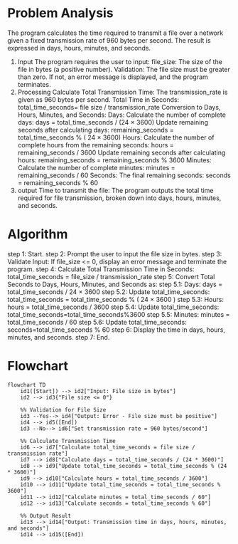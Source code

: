 # Problem Analysis
The program calculates the time required to transmit a file over a network given a fixed transmission rate of 960 bytes per second. The result is expressed in days, hours, minutes, and seconds.
1. Input
The program requires the user to input:
file_size: The size of the file in bytes (a positive number).
Validation: The file size must be greater than zero. If not, an error message is displayed, and the program terminates.
2. Processing
Calculate Total Transmission Time: The transmission_rate is given as 960 bytes per second.
Total Time in Seconds: total_time_seconds= file size / transmission_rate
Conversion to Days, Hours, Minutes, and Seconds:
Days: Calculate the number of complete days: days = total_time_seconds / (24 × 3600)
Update remaining seconds after calculating days:
remaining_seconds = total_time_seconds % ( 24 × 3600)
Hours: Calculate the number of complete hours from the remaining seconds:
hours = remaining_seconds / 3600
Update remaining seconds after calculating hours:
remaining_seconds = remaining_seconds % 3600
Minutes: Calculate the number of complete minutes:
minutes = remaining_seconds / 60
​Seconds: The final remaining seconds:
seconds = remaining_seconds % 60
3. output
Time to transmit the file: The program outputs the total time required for file transmission, broken down into days, hours, minutes, and seconds.


# Algorithm
step 1: Start.
step 2: Prompt the user to input the file size in bytes.
step 3: Validate Input: If file_size <= 0, display an error message and terminate the program.
step 4: Calculate Total Transmission Time in Seconds: total_time_seconds = file_size / transmission_rate
step 5: Convert Total Seconds to Days, Hours, Minutes, and Seconds as:
 step 5.1: Days: days = total_time_seconds / 24 × 3600
 step 5.2: Update total_time_seconds: total_time_seconds = total_time_seconds % ( 24 × 3600 )
 step 5.3: Hours: hours = total_time_seconds / 3600
 step 5.4: Update total_time_seconds: total_time_seconds=total_time_seconds%3600
 step 5.5: Minutes: minutes = total_time_seconds / 60
 step 5.6: Update total_time_seconds: seconds=total_time_seconds % 60
step 6: Display the time in days, hours, minutes, and seconds.
step 7: End.

# Flowchart
```mermaid
flowchart TD
    id1([Start]) --> id2["Input: File size in bytes"]
    id2 --> id3{"File size <= 0"}
    
    %% Validation for File Size
    id3 --Yes--> id4["Output: Error - File size must be positive"]
    id4 --> id5([End])
    id3 --No--> id6["Set transmission rate = 960 bytes/second"]
    
    %% Calculate Transmission Time
    id6 --> id7["Calculate total_time_seconds = file size / transmission rate"]
    id7 --> id8["Calculate days = total_time_seconds / (24 * 3600)"]
    id8 --> id9["Update total_time_seconds = total_time_seconds % (24 * 3600)"]
    id9 --> id10["Calculate hours = total_time_seconds / 3600"]
    id10 --> id11["Update total_time_seconds = total_time_seconds % 3600"]
    id11 --> id12["Calculate minutes = total_time_seconds / 60"]
    id12 --> id13["Calculate seconds = total_time_seconds % 60"]
    
    %% Output Result
    id13 --> id14["Output: Transmission time in days, hours, minutes, and seconds"]
    id14 --> id15([End])

```
